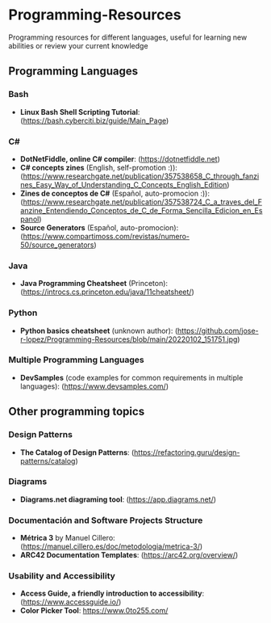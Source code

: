 # Programming-Resources
Programming resources for different languages, useful for learning new abilities or review your current knowledge

## Programming Languages

### Bash

- **Linux Bash Shell Scripting Tutorial**: (https://bash.cyberciti.biz/guide/Main_Page)

### C#

- **DotNetFiddle, online C# compiler**: (https://dotnetfiddle.net)
- **C# concepts zines** (English, self-promotion :)): (https://www.researchgate.net/publication/357538658_C_through_fanzines_Easy_Way_of_Understanding_C_Concepts_English_Edition)
- **Zines de conceptos de C#** (Español, auto-promocion :)): (https://www.researchgate.net/publication/357538724_C_a_traves_del_Fanzine_Entendiendo_Conceptos_de_C_de_Forma_Sencilla_Edicion_en_Espanol)
- **Source Generators** (Español, auto-promocion): (https://www.compartimoss.com/revistas/numero-50/source_generators)

### Java

- **Java Programming Cheatsheet** (Princeton): (https://introcs.cs.princeton.edu/java/11cheatsheet/)

### Python

- **Python basics cheatsheet** (unknown author): (https://github.com/jose-r-lopez/Programming-Resources/blob/main/20220102_151751.jpg)

### Multiple Programming Languages

- **DevSamples** (code examples for common requirements in multiple languages): (https://www.devsamples.com/)

## Other programming topics

### Design Patterns

- **The Catalog of Design Patterns**: (https://refactoring.guru/design-patterns/catalog)

### Diagrams

- **Diagrams.net diagraming tool**: (https://app.diagrams.net/)

### Documentación and Software Projects Structure

- **Métrica 3** by Manuel Cillero: (https://manuel.cillero.es/doc/metodologia/metrica-3/)
- **ARC42 Documentation Templates**: (https://arc42.org/overview/)

### Usability and Accessibility

- **Access Guide, a friendly introduction to accessibility**: (https://www.accessguide.io/)
- **Color Picker Tool**: https://www.0to255.com/
